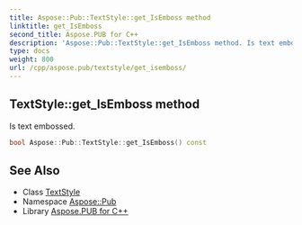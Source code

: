 ```yaml
---
title: Aspose::Pub::TextStyle::get_IsEmboss method
linktitle: get_IsEmboss
second_title: Aspose.PUB for C++
description: 'Aspose::Pub::TextStyle::get_IsEmboss method. Is text embossed in C++.'
type: docs
weight: 800
url: /cpp/aspose.pub/textstyle/get_isemboss/
---
```

## TextStyle::get_IsEmboss method


Is text embossed.

```cpp
bool Aspose::Pub::TextStyle::get_IsEmboss() const
```

## See Also

* Class [TextStyle](../)
* Namespace [Aspose::Pub](../../)
* Library [Aspose.PUB for C++](../../../)
